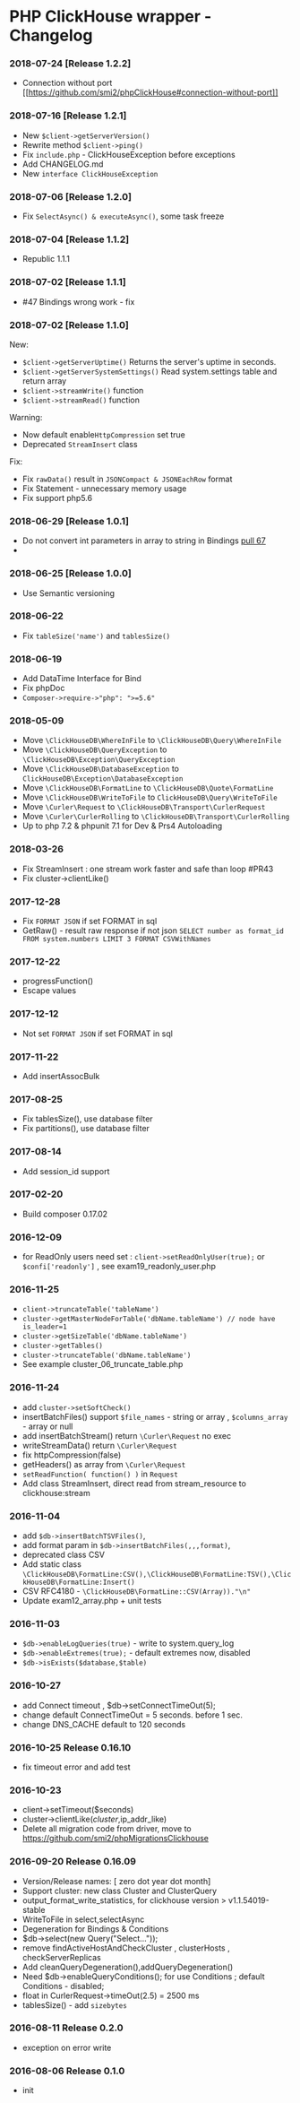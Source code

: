 PHP ClickHouse wrapper - Changelog
======================
### 2018-07-24 [Release 1.2.2]
* Connection without port [[https://github.com/smi2/phpClickHouse#connection-without-port]] 


### 2018-07-16 [Release 1.2.1]
* New `$client->getServerVersion()`
* Rewrite method `$client->ping()`
* Fix `include.php` - ClickHouseException before exceptions
* Add CHANGELOG.md
* New `interface ClickHouseException`

### 2018-07-06 [Release 1.2.0]
* Fix `SelectAsync() & executeAsync()`, some task freeze

### 2018-07-04 [Release 1.1.2]
* Republic 1.1.1

### 2018-07-02 [Release 1.1.1]
* #47 Bindings wrong work - fix


### 2018-07-02 [Release 1.1.0]


New:
* `$client->getServerUptime()` Returns the server's uptime in seconds.
* `$client->getServerSystemSettings()` Read system.settings table and return array
* `$client->streamWrite()` function
* `$client->streamRead()` function


Warning:
* Now default enable`HttpCompression` set true
* Deprecated `StreamInsert` class

Fix:
* Fix `rawData()` result in `JSONCompact & JSONEachRow` format
* Fix Statement - unnecessary memory usage
* Fix support php5.6



### 2018-06-29 [Release 1.0.1]
* Do not convert int parameters in array to string in Bindings [pull 67](https://github.com/smi2/phpClickHouse/pull/67)
*

### 2018-06-25 [Release 1.0.0]
* Use Semantic versioning


### 2018-06-22

* Fix `tableSize('name')` and `tablesSize()`



### 2018-06-19
* Add DataTime Interface for Bind
* Fix phpDoc
* `Composer->require->"php": ">=5.6"`


### 2018-05-09
* Move `\ClickHouseDB\WhereInFile` to `\ClickHouseDB\Query\WhereInFile`
* Move `\ClickHouseDB\QueryException` to `\ClickHouseDB\Exception\QueryException`
* Move `\ClickHouseDB\DatabaseException` to `ClickHouseDB\Exception\DatabaseException`
* Move `\ClickHouseDB\FormatLine` to `\ClickHouseDB\Quote\FormatLine`
* Move `\ClickHouseDB\WriteToFile` to `ClickHouseDB\Query\WriteToFile`
* Move `\Curler\Request` to `\ClickHouseDB\Transport\CurlerRequest`
* Move `\Curler\CurlerRolling` to `\ClickHouseDB\Transport\CurlerRolling`
* Up to php 7.2 & phpunit 7.1 for Dev & Prs4 Autoloading



### 2018-03-26

* Fix StreamInsert : one stream work faster and safe than loop #PR43
* Fix cluster->clientLike()

### 2017-12-28

* Fix `FORMAT JSON` if set FORMAT in sql
* GetRaw() - result raw response if not json ``SELECT number as format_id FROM system.numbers LIMIT 3 FORMAT CSVWithNames``

### 2017-12-22

* progressFunction()
* Escape values

### 2017-12-12

* Not set `FORMAT JSON` if set FORMAT in sql

### 2017-11-22

- Add insertAssocBulk

### 2017-08-25

- Fix tablesSize(), use database filter
- Fix partitions(), use database filter

### 2017-08-14

- Add session_id support

### 2017-02-20

- Build composer 0.17.02

### 2016-12-09

- for ReadOnly users need set : `client->setReadOnlyUser(true);` or `$confi['readonly']` , see exam19_readonly_user.php

###  2016-11-25

- `client->truncateTable('tableName')`
- `cluster->getMasterNodeForTable('dbName.tableName') // node have is_leader=1`
- `cluster->getSizeTable('dbName.tableName')`
- `cluster->getTables()`
- `cluster->truncateTable('dbName.tableName')`
- See example cluster_06_truncate_table.php

###  2016-11-24

- add `cluster->setSoftCheck()`
- insertBatchFiles() support `$file_names` - string or array , `$columns_array` - array or null
- add insertBatchStream() return `\Curler\Request` no exec
- writeStreamData() return `\Curler\Request`
- fix httpCompression(false)
- getHeaders() as array from `\Curler\Request`
- `setReadFunction( function() )` in `Request`
- Add class StreamInsert, direct read from stream_resource to clickhouse:stream

###  2016-11-04

- add `$db->insertBatchTSVFiles()`,
- add format param in `$db->insertBatchFiles(,,,format)`,
- deprecated class CSV
- Add static class `\ClickHouseDB\FormatLine:CSV(),\ClickHouseDB\FormatLine:TSV(),\ClickHouseDB\FormatLine:Insert()`
- CSV RFC4180 - `\ClickHouseDB\FormatLine::CSV(Array))."\n"`
- Update exam12_array.php + unit tests

###  2016-11-03

- `$db->enableLogQueries(true)` - write to system.query_log
- `$db->enableExtremes(true);` - default extremes now, disabled
- `$db->isExists($database,$table)`

###  2016-10-27

- add Connect timeout , $db->setConnectTimeOut(5);
- change default ConnectTimeOut = 5 seconds. before 1 sec.
- change DNS_CACHE default to 120 seconds

###  2016-10-25 Release 0.16.10

- fix timeout error and add test

###  2016-10-23

- client->setTimeout($seconds)
- cluster->clientLike($cluster,$ip_addr_like)
- Delete all migration code from driver, move to https://github.com/smi2/phpMigrationsClickhouse

###  2016-09-20 Release 0.16.09

- Version/Release names: [ zero dot year dot month]
- Support cluster: new class Cluster and ClusterQuery
- output_format_write_statistics, for clickhouse version > v1.1.54019-stable
- WriteToFile in select,selectAsync
- Degeneration for Bindings & Conditions
- $db->select(new Query("Select..."));
- remove findActiveHostAndCheckCluster , clusterHosts , checkServerReplicas
- Add cleanQueryDegeneration(),addQueryDegeneration()
- Need $db->enableQueryConditions(); for use Conditions ; default Conditions - disabled;
- float in CurlerRequest->timeOut(2.5) = 2500 ms
- tablesSize() - add `sizebytes`


### 2016-08-11 Release 0.2.0

- exception on error write

### 2016-08-06 Release 0.1.0

- init
